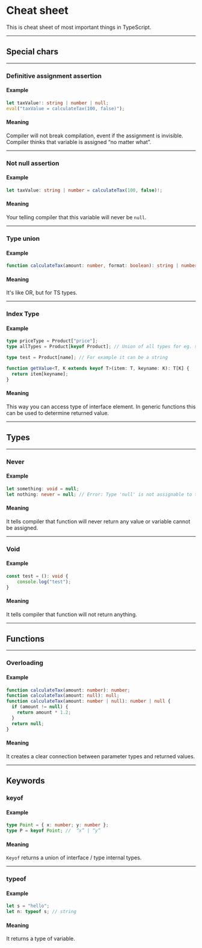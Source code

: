 # Cheat sheet

This is cheat sheet of most important things in TypeScript. 

---

## Special chars

---

### Definitive assignment assertion

#### Example

```ts
let taxValue!: string | number | null;
eval("taxValue = calculateTax(100, false)");
```

#### Meaning

Compiler will not break compilation, event if the assignment is invisible. Compiler thinks that variable is assigned “no matter what”.

---

### Not null assertion

#### Example

```ts
let taxValue: string | number = calculateTax(100, false)!;
```

#### Meaning

Your telling compiler that this variable will never be `null`.

--- 

### Type union

#### Example

```ts
function calculateTax(amount: number, format: boolean): string | number { …
```

#### Meaning

It's like OR, but for TS types. 

---

### Index Type

#### Example

```ts
type priceType = Product["price"];
type allTypes = Product[keyof Product]; // Union of all types for eg. string|number

type test = Product[name]; // For example it can be a string

function getValue<T, K extends keyof T>(item: T, keyname: K): T[K] {
  return item[keyname];
}
```

#### Meaning

This way you can access type of interface element. In generic functions this can be used to determine returned value.

---

## Types

---

### Never

#### Example

```ts
let something: void = null;
let nothing: never = null; // Error: Type 'null' is not assignable to type 'never'
```

#### Meaning

It tells compiler that function will never return any value or variable cannot be assigned. 

---

### Void

#### Example

```ts
const test = (): void {
    console.log("test");
}
```

#### Meaning

It tells compiler that function will not return anything.

---

## Functions

---

### Overloading

#### Example

```ts
function calculateTax(amount: number): number;
function calculateTax(amount: null): null;
function calculateTax(amount: number | null): number | null {
  if (amount != null) {
    return amount * 1.2;
  }
  return null;
}
```

#### Meaning

It creates a clear connection between parameter types and returned values.

---

## Keywords

### keyof

#### Example

```ts
type Point = { x: number; y: number };
type P = keyof Point; //  “x” | “y”
```

#### Meaning

`Keyof` returns a union of interface / type internal types.

---

### typeof

#### Example

```ts
let s = "hello";
let n: typeof s; // string
```

#### Meaning

It returns a type of variable.
